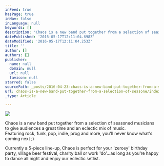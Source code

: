 ```yaml
---
inFeed: true
hasPage: true
inNav: false
inLanguage: null
keywords: []
description: "Chaos is a new band put together from a selection of seasoned musicians to give audiences a great time and an eclectic mix of music.Featuring rock, funk, pop, indie, prog and more, you'll never know what's coming next ;)"
datePublished: '2016-05-17T12:11:04.698Z'
dateModified: '2016-05-17T12:11:04.253Z'
title: ''
author: []
authors: []
publisher:
  name: null
  domain: null
  url: null
  favicon: null
starred: false
sourcePath: _posts/2016-04-23-chaos-is-a-new-band-put-together-from-a-selection-of-seasone.md
url: chaos-is-a-new-band-put-together-from-a-selection-of-seasone/index.html
_type: Article

---
```

![](https://the-grid-user-content.s3-us-west-2.amazonaws.com/649318fe-8eac-41e1-9e82-d7e90da9bc5c.jpg)

Chaos is a new band put together from a selection of seasoned musicians to give audiences a great time and an eclectic mix of music.  
Featuring rock, funk, pop, indie, prog and more, you'll never know what's coming next ;)

Currently a 5-piece line-up, Chaos is perfect for your 'zeroey' birthday party, village beer festival, charity ball or work 'do'...as long as you're happy to dance all night and enjoy our eclectic setlist.